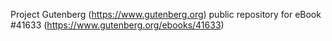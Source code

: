 Project Gutenberg (https://www.gutenberg.org) public repository for eBook #41633 (https://www.gutenberg.org/ebooks/41633)
